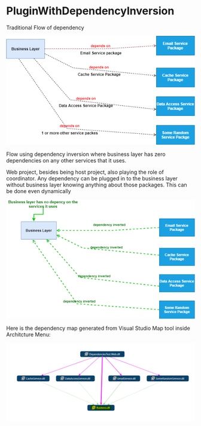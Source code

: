 # PluginWithDependencyInversion

Traditional Flow of dependency

![TraditionalDependencyFlow](https://github.com/AdilAta/PluginWithDependencyInversion/blob/main/Images/TraditionalDependencyFlow.drawio.png)


Flow using dependency inversion where business layer has zero dependencies on any other services that it uses.

Web project, besides being host project, also playing the role of coordinator. Any dependency can be plugged in to the business layer without business layer knowing anything about those packages. This can be done even dynamically

![PluginWithDependencyInversion](https://github.com/AdilAta/PluginWithDependencyInversion/blob/main/Images/PluginWithDependencyInversion.drawio.png)

Here is the dependency map generated from Visual Studio Map tool inside Architcture Menu:

![DependencyMapGeneratedFromVisualStudio](https://github.com/AdilAta/PluginWithDependencyInversion/blob/main/Images/MapGeneratedFromVisualStudio.PNG)

